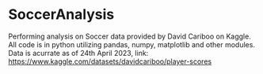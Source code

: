 # SoccerAnalysis
Performing analysis on Soccer data provided by David Cariboo on Kaggle.
All code is in python utilizing pandas, numpy, matplotlib and other modules.
Data is acurrate as of 24th April 2023, link: https://www.kaggle.com/datasets/davidcariboo/player-scores
